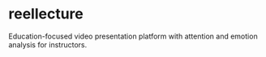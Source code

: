 # reellecture
Education-focused video presentation platform with attention and emotion analysis for instructors.
